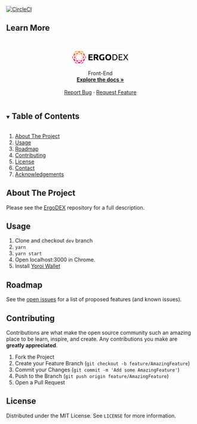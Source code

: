 [![CircleCI](https://circleci.com/gh/circleci/circleci-docs.svg?style=svg)](https://circleci.com/gh/ergolabs/ergo-dex-frontend)

## Learn More



<!-- PROJECT LOGO -->
<br />
<p align="center">
  <a href="https://github.com/ergolabs/ergo-dex-frontend/">
    <img src="src/assets/images/Logo.svg" alt="Logo" width="150">
  </a>
<!--   <h3 align="center">Calamity</h3>O -->



  <p align="center">
   Front-End
    <br />
    <a href="https://github.com/ergolabs/ergo-dex-frontend"><strong>Explore the docs »</strong></a>
    <br />
    <br />
    <a href="https://github.com/ergolabs/ergo-dex-frontend/issues">Report Bug</a>
    ·
    <a href="https://github.com/ergolabs/ergo-dex-frontend/issues">Request Feature</a>
  </p>
</p>



<!-- TABLE OF CONTENTS -->
<details open="open">
  <summary><h2 style="display: inline-block">Table of Contents</h2></summary>
  <ol>
    <li>
      <a href="#about-the-project">About The Project</a>
    </li>
    <li><a href="#usage">Usage</a></li>
    <li><a href="#roadmap">Roadmap</a></li>
    <li><a href="#contributing">Contributing</a></li>
    <li><a href="#license">License</a></li>
    <li><a href="https://discord.gg/MP7uajEmpP">Contact</a></li>
    <li><a href="#acknowledgements">Acknowledgements</a></li>
  </ol>
</details>



<!-- ABOUT THE PROJECT -->
## About The Project

Please see the [ErgoDEX](https://github.com/ergolabs/ergo-dex) repository for a full description.


<!-- USAGE EXAMPLES -->
## Usage

1. Clone and checkout `dev` branch 
2. `yarn`
3. `yarn start`
4. Open localhost:3000 in Chrome.
5. Install [Yoroi Wallet](https://chrome.google.com/webstore/detail/yoroi/ffnbelfdoeiohenkjibnmadjiehjhajb)

<!-- ROADMAP -->
## Roadmap

See the [open issues](https://github.com/ergolabs/ergo-dex-frontend/issues) for a list of proposed features (and known issues).

<!-- CONTRIBUTING -->
## Contributing

Contributions are what make the open source community such an amazing place to be learn, inspire, and create. Any contributions you make are **greatly appreciated**.

1. Fork the Project
2. Create your Feature Branch (`git checkout -b feature/AmazingFeature`)
3. Commit your Changes (`git commit -m 'Add some AmazingFeature'`)
4. Push to the Branch (`git push origin feature/AmazingFeature`)
5. Open a Pull Request


<!-- LICENSE -->
## License

Distributed under the MIT License. See `LICENSE` for more information.


<!-- MARKDOWN LINKS & IMAGES -->
<!-- https://www.markdownguide.org/basic-syntax/#reference-style-links -->
[contributors-shield]: https://img.shields.io/github/contributors/ergoMixer/ergoMixBack.svg?style=for-the-badge
[contributors-url]: https://github.com/ergolabs/ergo-dex-frontend/graphs/contributors
[forks-shield]: https://img.shields.io/github/forks/ergoMixer/ergoMixBack.svg?style=for-the-badge
[forks-url]: https://github.com/ergolabs/ergo-dex-frontend/network/members
[stars-shield]: https://img.shields.io/github/stars/ergoMixer/ergoMixBack.svg?style=for-the-badge
[stars-url]: https://github.com/ergolabs/ergo-dex-frontend/stargazers
[issues-shield]: https://img.shields.io/github/issues/othneildrew/Best-README-Template.svg?style=for-the-badge
[issues-url]: https://github.com/ergolabs/ergo-dex-frontend/issues
[license-shield]: https://img.shields.io/github/license/othneildrew/Best-README-Template.svg?style=for-the-badge
[license-url]: https://github.com/ergolabs/ergo-dex-frontend/blob/master/LICENSE.txt
